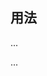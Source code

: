 
## 用法

...
<template>
  <Button>按钮</Button>
  <el-button>默认按钮</el-button>
<br/><br/>
<el-button>默认按钮</el-button>
<br/><br/>
<el-button type="primary">主要按钮</el-button>
<br/><br/>
<el-button type="success">成功按钮</el-button>
<br/><br/>
<el-button type="info">信息按钮</el-button>
</template>

<script setup>
    import { Button } from 'kitty-ui'
</script>
...